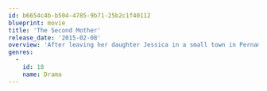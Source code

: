 ```yaml
---
id: b6654c4b-b504-4785-9b71-25b2c1f40112
blueprint: movie
title: 'The Second Mother'
release_date: '2015-02-08'
overview: 'After leaving her daughter Jessica in a small town in Pernambuco to be raised by relatives, Val spends the next 13 years working as a nanny to Fabinho in São Paulo. She has financial stability but has to live with the guilt of having not raised Jessica herself. As Fabinho’s university entrance exams approach, Jessica reappears in her life and seems to want to give her mother a second chance. However Jessica has not been raised to be a servant and her very existence will turn Val’s routine on its head. With precision and humour, Anna Muylaert turns her eye on the subtle and powerful forces that keep rigid class structures in place and how the youth may just be the ones to shake it all up.'
genres:
  -
    id: 18
    name: Drama
---
```

